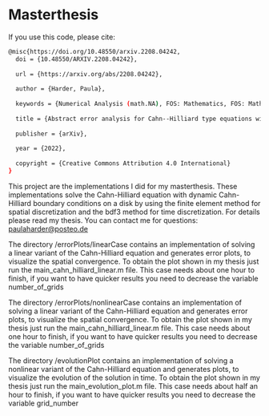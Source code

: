 # Masterthesis

If you use this code, please cite:

```sh
@misc{https://doi.org/10.48550/arxiv.2208.04242,
  doi = {10.48550/ARXIV.2208.04242},
  
  url = {https://arxiv.org/abs/2208.04242},
  
  author = {Harder, Paula},
  
  keywords = {Numerical Analysis (math.NA), FOS: Mathematics, FOS: Mathematics},
  
  title = {Abstract error analysis for Cahn--Hilliard type equations with dynamic boundary conditions},
  
  publisher = {arXiv},
  
  year = {2022},
  
  copyright = {Creative Commons Attribution 4.0 International}
}
```

This project are the implementations I did for my masterthesis.
These implementations solve the Cahn-Hilliard equation with
dynamic Cahn-Hilliard boundary conditions on a disk by using 
the finite element method for spatial discretization and the
bdf3 method for time discretization. For details please read
my thesis.
You can contact me for questions: paulaharder@posteo.de

The directory /errorPlots/linearCase contains an implementation of solving a
linear variant of the Cahn-Hilliard equation and generates error plots,
to visualize the spatial convergence.
To obtain the plot shown in my thesis just run the main_cahn_hilliard_linear.m
file.
This case needs about one hour to finish, if you want to have quicker results
you need to decrease the variable number_of_grids

The directory /errorPlots/nonlinearCase contains an implementation of solving a
linear variant of the Cahn-Hilliard equation and generates error plots,
to visualize the spatial convergence.
To obtain the plot shown in my thesis just run the main_cahn_hilliard_linear.m
file.
This case needs about one hour to finish, if you want to have quicker results
you need to decrease the variable number_of_grids

The directory /evolutionPlot contains an implementation of solving a
nonlinear variant of the Cahn-Hilliard equation and generates plots,
to visualize the evolution of the solution in time.
To obtain the plot shown in my thesis just run the main_evolution_plot.m
file.
This case needs about half an hour to finish, if you want to have quicker results
you need to decrease the variable grid_number



